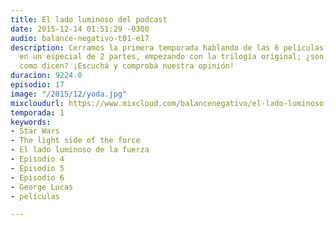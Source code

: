 ```yaml
---
title: El lado luminoso del podcast
date: 2015-12-14 01:51:29 -0300
audio: balance-negativo-t01-e17
description: Cerramos la primera temporada hablando de las 6 películas de Star Wars
  en un especial de 2 partes, empezando con la trilogía original; ¿son tan buenas
  como dicen? ¡Escuchá y comprobá nuestra opinión!
duracion: 9224.0
episodio: 17
image: "/2015/12/yoda.jpg"
mixcloudurl: https://www.mixcloud.com/balancenegativo/el-lado-luminoso-del-podcast-balance-negativo-t01-e17/
temporada: 1
keywords:
- Star Wars
- The light side of the force
- El lado luminoso de la fuerza
- Episodio 4
- Episodio 5
- Episodio 6
- George Lucas
- películas

---
```

